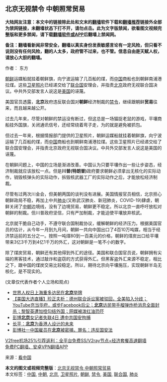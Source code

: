  <h2>北京无视禁令 中朝照常贸易</h2> <p class="notice"><b>大陆网友注意：本文中的链接除此处和文末的<a href="https://github.com/bannedbook/fanqiang" >翻墙</a>软件下载和<a href="https://github.com/killgcd/justmysocks/blob/master/README.md">翻墙推荐</a>链接外全部为禁网链接，未翻墙状态下打不开，请勿点击。此为文字版禁闻，欲看图文视频完整版和更多禁闻，请下载<a href="https://github.com/bannedbook/fanqiang">翻墙软件或APP</a>后翻墙上禁闻网。</p><p>备注：翻墙看新闻非常安全，翻墙以真实身份发表敏感言论有一定风险，但只看不说则没有任何风险，翻的人太多，政府管不过来，也不管。信息自由是天赋人权，请放心大胆的翻墙。</b></p>  <div class="entry"> <p>作者： 东方</p> <p id="summary"><a href="https://www.bannedbook.org/bnews/tag/%e6%9c%9d%e9%b2%9c/" class="st_tag internal_tag" rel="tag" title="标签 朝鲜 下的日志">朝鲜</a>运媒船就挂着朝鲜旗，向宁波运输了几百船的煤，而<span class='wp_keywordlink_affiliate'><a href="https://www.bannedbook.org/" title="中国" target="_blank">中国</a></span>商船也到朝鲜南浦港拉煤。这些<a href="https://www.bannedbook.org/bnews/tag/%E5%8D%AB%E6%98%9F%E7%85%A7%E7%89%87/" class="st_tag internal_tag" rel="tag" title="标签 卫星照片 下的日志">卫星照片</a>已经递交给了<a href="https://www.bannedbook.org/bnews/tag/%e8%81%94%e5%90%88%e5%9b%bd/" class="st_tag internal_tag" rel="tag" title="标签 联合国 下的日志">联合国</a>安理会，并指责<a href="https://www.bannedbook.org/bnews/tag/%e5%8c%97%e4%ba%ac/" class="st_tag internal_tag" rel="tag" title="标签 北京 下的日志">北京</a>政府无视联合国决议。中共外交部发言人说这是<a href="https://www.bannedbook.org/bnews/tag/%e7%be%8e%e5%9b%bd/" class="st_tag internal_tag" rel="tag" title="标签 美国 下的日志">美国</a>的诬蔑。</p> <p id="conimg">美国官员透露，<strong>北京</strong>政府违反联合国对<strong>朝鲜</strong>经济制裁的<a href="https://www.bannedbook.org/bnews/tag/%E7%A6%81%E4%BB%A4/" class="st_tag internal_tag" rel="tag" title="标签 禁令 下的日志">禁令</a>，继续跟朝鲜<strong>贸易</strong>往来，而且越来越公开。</p>  <p>过去几年来，尽管对朝鲜的禁运没有断过，但这总是一场猫捉老鼠的游戏，平壤商船挂外国旗，关闭通讯信号，还经常绕着弯子走，为的就是避免被抓包。</p> <p>但过去一年来，根据情报部门提供的卫星照片，朝鲜运媒船就挂着朝鲜旗，向宁波运输了几百船的煤，而<a href="https://www.bannedbook.org/bnews/tag/%E4%B8%AD%E5%9B%BD/" class="st_tag internal_tag" rel="tag" title="标签 中国 下的日志">中国</a>商船也到朝鲜南浦港拉煤。这些卫星照片已经递交给了联合国安理会，并指责北京政府无视联合国决议。中共外交部发言人说这是美国的诬蔑。</p> <p>在朝鲜问题上，中国的立场是渐进改善。中国认为只要平壤作出一些让步姿态，经济制裁就应该放松一点。但是<strong>川普(特朗普)</strong>政府要求朝鲜必须拿出无核化的实际动作，销毁核弹头的实际动作，拆毁核武器工厂的实际动作之后，才能放松经济制裁。</p>  <p>尽管有过两次川金会，但美朝两国的谈判没有进展。美国情报官员相信，北京担心朝鲜政局不稳，再加上中共<a href="https://www.bannedbook.org/bnews/tag/%e8%82%ba%e7%82%8e/" class="st_tag internal_tag" rel="tag" title="标签 肺炎 下的日志">肺炎</a>(又称武汉肺炎、新冠肺炎，COVID-19)肆虐，朝鲜关闭了<a href="https://www.bannedbook.org/bnews/tag/%E4%B8%AD%E6%9C%9D/" class="st_tag internal_tag" rel="tag" title="标签 中朝 下的日志">中朝</a>边境线，没有了边境贸易，朝鲜更不稳定。所以北京一直呼吁放松对朝鲜的制裁。但川普政府坚信，只有严加制裁，才能迫使平壤放弃核武。</p> <p>北京就干脆自己动手，不遵守联合国制裁协议，缓解朝鲜的经济压力。根据美国官员的估计，从今年一月到九月间，朝鲜一共向中国出口了4百10万吨媒，相当于经济禁运前的五分之一。按照一吨煤80到一百美元的价格，朝鲜的煤炭出口给平壤带来3亿3千万到4亿1千万的外汇，这对朝鲜是一笔不小的数字。</p> <p>除了煤炭贸易，朝鲜还有其他得到外汇的途径。美国和联合国官员说，朝鲜拥有尖端的黑客技术，通过敲诈和盗窃的方式获得外汇。但黑客盗外汇来源不稳定，相比之下，跟中国的煤炭交易比较稳定。所以，期待北京向平壤施压，实现朝鲜半岛无核化，是不现实的。</p>  <p>(文章仅代表作者个人立场和观点)</p> <ul class='op-related-articles' title='相关阅读'> <li><a href='https://www.bannedbook.org/bnews/renquan/20201212/1446242.html' target='_blank'>世界人权日上海重多访民在<b>北京</b>举牌</a></li> <li><a href='https://www.bannedbook.org/bnews/bannedvideo/20201212/1446224.html' target='_blank'>【美国大选直播】珍正夫析：德州联合诉讼案被驳回，全美陷入分歧；YouTube充当华府，或步Facebook后尘；<b>北京</b>访民带手榴弹炸桥消息全面封杀；黎智英遭加控勾结外国；网媒被泼红油恐吓</a></li> <li><a href='https://www.bannedbook.org/bnews/bannedvideo/20201212/1446075.html' target='_blank'>彭博<b>北京</b>女记者失联4日 遭中共国安拘捕</a></li> <li><a href='https://www.bannedbook.org/bnews/baitai/20201212/1446066.html' target='_blank'>长平：<b>北京</b>为香港人设计的未来</a></li> <li><a href='https://www.bannedbook.org/bnews/headline/20201212/1446019.html' target='_blank'>彭博社一中国雇员在<b>北京</b>被密捕，罪名：违反国安法</a></li> </ul> <p class="texttj"> <a href="https://github.com/bannedbook/fanqiang/wiki/V2ray%E6%9C%BA%E5%9C%BA" target="_blank">V2free机场25%引荐返利：全平台免费SS/V2ray节点+经济套餐高速翻墙</a><br/> <a href="https://github.com/bannedbook/fanqiang/wiki/%E7%A6%81%E9%97%BB%E7%BD%91%E5%AE%89%E5%8D%93%E7%BF%BB%E5%A2%99%E6%96%B0%E9%97%BBAPP" target="_blank">免费PC翻墙、安卓VPN翻墙APP</a></p><p> 来源：<span class='wp_keywordlink_affiliate'><a href="https://www.secretchina.com/" title="看中国" target="_blank">看中国</a></span> </p><a name='sharetosocial'></a>       <div><b>本文的图文或视频完整版</b>：<a href='https://www.bannedbook.org/bnews/comments/20201212/1446277.html'>北京无视禁令 中朝照常贸易</a></div>  </div><!--END ENTRY--> <div class="postfooter"> <div>本文标签：<a href="https://www.bannedbook.org/bnews/tag/%E4%B8%AD%E5%9B%BD/" rel="tag">中国</a>, <a href="https://www.bannedbook.org/bnews/tag/%E4%B8%AD%E6%9C%9D/" rel="tag">中朝</a>, <a href="https://www.bannedbook.org/bnews/tag/%e5%8c%97%e4%ba%ac/" rel="tag">北京</a>, <a href="https://www.bannedbook.org/bnews/tag/%E5%8D%AB%E6%98%9F%E7%85%A7%E7%89%87/" rel="tag">卫星照片</a>, <a href="https://www.bannedbook.org/bnews/tag/%e6%9c%9d%e9%b2%9c/" rel="tag">朝鲜</a>, <a href="https://www.bannedbook.org/bnews/tag/%E7%A6%81%E4%BB%A4/" rel="tag">禁令</a>, <a href="https://www.bannedbook.org/bnews/tag/%e7%be%8e%e5%9b%bd/" rel="tag">美国</a>, <a href="https://www.bannedbook.org/bnews/tag/%e8%81%94%e5%90%88%e5%9b%bd/" rel="tag">联合国</a>, <a href="https://www.bannedbook.org/bnews/tag/%e8%82%ba%e7%82%8e/" rel="tag">肺炎</a></div>  </div><!--END POSTFOOTER--> 